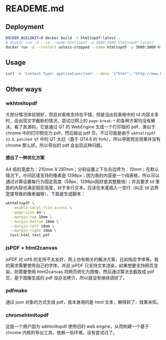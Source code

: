 # READEME.md

## Deployment

```bash
DOCKER_BUILDKIT=0 docker build -t htmltopdf:latest .
# docker run -d --rm --name htmltopdf -p 3000:3000 htmltopdf:latest
docker run -d --restart unless-stopped --name htmltopdf -p 3000:3000 htmltopdf:latest
```

## Usage 

```bash
curl -H 'Content-Type: application/json' --data '{"html": "http://www.baidu.com"}' -X POST "http://localhost:3000/pdf" -o test.pdf
```

## Other ways

### wkhtmltopdf   

大部分情况体验很好，而且对表格支持也不错，但是当出现表格中的 td 内容太多时，会出现文字截断的情况，尝试过网上的  `page-break-*` 的各种方案均没有解决。看了其源码，它是通过 QT 的 WebEngine 生成一个打印版的 pdf，类似于 chrome 中的打印预览为 pdf，然后输出 pdf 页，不过可能是由于 `wkhtmltopdf 12.6 patched QT` 中的 QT 太旧（基于 QT4.8 的 fork），所以导致预览效果并没有 chrome 那么好。所以导出的 pdf 会出现这种问题。

#### 想出了一种优化方案
A4 纸的宽度为：210mm X 297mm；分别设置上下左右边界为：10mm；在默认情况下，中间区域支持的像素是 1298px；因为我的内容是一个纯表格，所以可以通过计算设置每行为固定高度（59px，1298px刚好是其整数倍）；并且要求 td 里面的内容也满足固定高度，对于多行文本，应该在末尾插入一空行（纠正 td 边界宽度导致的像素偏移），下面是生成脚本：

```bash
wkhtmltopdf \
  --enable-local-file-access \
  --page-size A4 \
  --margin-top 10mm \
  --margin-bottom 10mm \
  --margin-left 10mm \
  --margin-right 10mm \
  test.html test.pdf
```

### jsPDF + html2canvas  

jsPDF 对 utf8 的支持不太友好，网上也有相关的解决方案，比如指定字体等。我的需求需要使用自己的字体，并且 jsPDF 只支持文本渲染，如果想要支持网页渲染，则需要使用 html2canvas 将网页转化为图像，然后通过算法去截取成 pdf 页，基于图像生成的 pdf 没办法拷贝，所以就没有继续调研了。

### pdfmake   

通过 json 对象的方式生成 pdf，我本身用的是 html 文本，懒得转了，效果未知。

### chromehtmltopdf

这是一个用户因为 wkhtmltopdf 使用旧的 web engine，从而构建一个基于 chrome 内核的导出工具，依赖一些环境，没有尝试过了。
